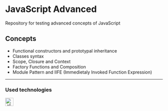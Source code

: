 # JavaScript Advanced
Repository for testing advanced concepts of JavaScript
## Concepts
- Functional constructors and prototypal inheritance
- Classes syntax
- Scope, Closure and Context
- Factory Functions and Composition
- Module Pattern and IIFE (Immedietaly Invoked Function Expression)
---
### Used technologies
[<img align="left" alt="JS" width="26px" src="https://cdn.jsdelivr.net/gh/devicons/devicon/icons/javascript/javascript-original.svg" style="padding-right:10px;" />][js]

[js]: https://en.wikipedia.org/wiki/JavaScript
